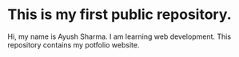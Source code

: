 # This is my first public repository.
Hi, my name is Ayush Sharma.
I am learning web development.
This repository contains my potfolio website.